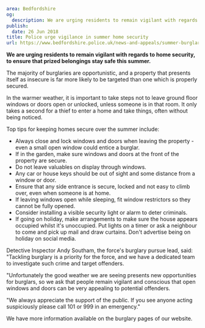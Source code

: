 ```yaml
area: Bedfordshire
og:
  description: We are urging residents to remain vigilant with regards to home security, to ensure that prized belongings stay safe this summer.
publish:
  date: 26 Jun 2018
title: Police urge vigilance in summer home security
url: https://www.bedfordshire.police.uk/news-and-appeals/summer-burglary-advice-june2018
```

**We are urging residents to remain vigilant with regards to home security, to ensure that prized belongings stay safe this summer.**

The majority of burglaries are opportunistic, and a property that presents itself as insecure is far more likely to be targeted than one which is properly secured.

In the warmer weather, it is important to take steps not to leave ground floor windows or doors open or unlocked, unless someone is in that room. It only takes a second for a thief to enter a home and take things, often without being noticed.

Top tips for keeping homes secure over the summer include:

 * Always close and lock windows and doors when leaving the property - even a small open window could entice a burglar.
 * If in the garden, make sure windows and doors at the front of the property are secure.
 * Do not leave valuables on display through windows.
 * Any car or house keys should be out of sight and some distance from a window or door.
 * Ensure that any side entrance is secure, locked and not easy to climb over, even when someone is at home.
 * If leaving windows open while sleeping, fit window restrictors so they cannot be fully opened.
 * Consider installing a visible security light or alarm to deter criminals.
 * If going on holiday, make arrangements to make sure the house appears occupied whilst it's unoccupied. Put lights on a timer or ask a neighbour to come and pick up mail and draw curtains. Don't advertise being on holiday on social media.

Detective Inspector Andy Southam, the force's burglary pursue lead, said: "Tackling burglary is a priority for the force, and we have a dedicated team to investigate such crime and target offenders.

"Unfortunately the good weather we are seeing presents new opportunities for burglars, so we ask that people remain vigilant and conscious that open windows and doors can be very appealing to potential offenders.

"We always appreciate the support of the public. If you see anyone acting suspiciously please call 101 or 999 in an emergency."

We have more information available on the burglary pages of our website.
